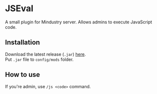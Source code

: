 # JSEval
A small plugin for Mindustry server. Allows admins to execute JavaScript code.

## Installation
Download the latest release (`.jar`) [here](https://github.com/Brandons404/JSEvalPlus/releases/latest). <br>
Put `.jar` file to `config/mods` folder.

## How to use
If you're admin, use `/js <code>` command.
